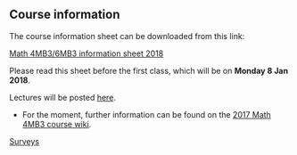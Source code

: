 ## Course information

The course information sheet can be downloaded from this link:

[Math 4MB3/6MB3 information sheet 2018](handouts/4mbinfo_2018.pdf)

Please read this sheet before the first class, which will be on **Monday 8 Jan 2018**.

Lectures will be posted [here](lectures/LectureSchedule.md).
- For the moment, further information can be found on the [2017 Math 4MB3 course wiki](http://lalashan.mcmaster.ca/theobio/4MB3/index.php/Main_Page).

[Surveys](surveys.md)